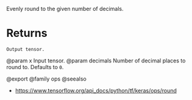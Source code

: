 Evenly round to the given number of decimals.

# Returns
    Output tensor.

@param x Input tensor.
@param decimals Number of decimal places to round to. Defaults to `0`.

@export
@family ops
@seealso
+ <https://www.tensorflow.org/api_docs/python/tf/keras/ops/round>
